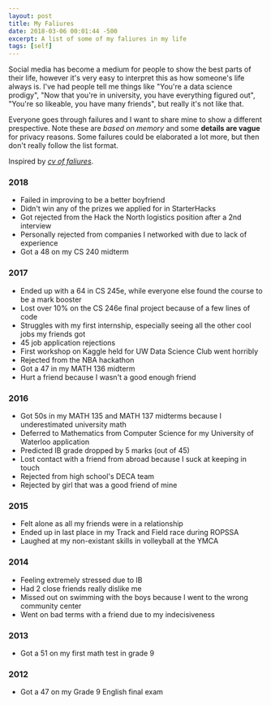 ```yaml
---
layout: post
title: My Faliures
date: 2018-03-06 00:01:44 -500
excerpt: A list of some of my faliures in my life
tags: [self]
---
```


Social media has become a medium for people to show the best parts of their life, however it's very easy to interpret this as how someone's life always is. I've had people tell me things like "You're a data science prodigy", "Now that you're in university, you have everything figured out", "You're so likeable, you have many friends", but really it's not like that. 

Everyone goes through failures and I want to share mine to show a different prespective. Note these are _based on memory_ and some **details are vague** for privacy reasons. Some failures could be elaborated a lot more, but then don't really follow the list format.

Inspired by [*cv of faliures*](https://www.princeton.edu/~joha/Johannes_Haushofer_CV_of_Failures.pdf).

### 2018
- Failed in improving to be a better boyfriend
- Didn't win any of the prizes we applied for in StarterHacks
- Got rejected from the Hack the North logistics position after a 2nd interview
- Personally rejected from companies I networked with due to lack of experience
- Got a 48 on my CS 240 midterm

### 2017
- Ended up with a 64 in CS 245e, while everyone else found the course to be a mark booster
- Lost over 10% on the CS 246e final project because of a few lines of code
- Struggles with my first internship, especially seeing all the other cool jobs my friends got
- 45 job application rejections
- First workshop on Kaggle held for UW Data Science Club went horribly
- Rejected from the NBA hackathon
- Got a 47 in my MATH 136 midterm
- Hurt a friend because I wasn't a good enough friend

### 2016
- Got 50s in my MATH 135 and MATH 137 midterms because I underestimated university math
- Deferred to Mathematics from Computer Science for my University of Waterloo application
- Predicted IB grade dropped by 5 marks (out of 45)
- Lost contact with a friend from abroad because I suck at keeping in touch
- Rejected from high school's DECA team
- Rejected by girl that was a good friend of mine

### 2015
- Felt alone as all my friends were in a relationship
- Ended up in last place in my Track and Field race during ROPSSA
- Laughed at my non-existant skills in volleyball at the YMCA

### 2014
- Feeling extremely stressed due to IB
- Had 2 close friends really dislike me
- Missed out on swimming with the boys because I went to the wrong community center
- Went on bad terms with a friend due to my indecisiveness

### 2013
- Got a 51 on my first math test in grade 9

### 2012
- Got a 47 on my Grade 9 English final exam
